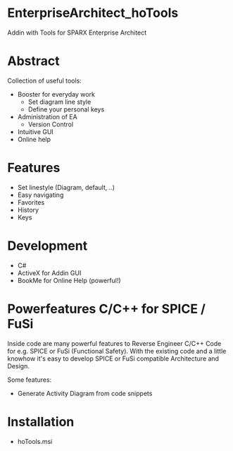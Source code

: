# EnterpriseArchitect_hoTools
Addin with Tools for SPARX Enterprise Architect

# Abstract #
Collection of useful tools:

- Booster for everyday work
  - Set diagram line style 
  - Define your personal keys
- Administration of EA
  - Version Control 
- Intuitive GUI
- Online help


# Features #
- Set linestyle (Diagram, default, ..)
- Easy navigating
- Favorites
- History
- Keys

# Development #
- C#
- ActiveX for Addin GUI
- BookMe for Online Help (powerful!)

# Powerfeatures C/C++ for SPICE / FuSi #
Inside code are many powerful features to Reverse Engineer C/C++ Code for e.g. SPICE or FuSi (Functional Safety). With the existing code and a little knowhow it's easy to develop SPICE or FuSi compatible Architecture and Design.

Some features:
- Generate Activity Diagram from code snippets

# Installation #
- hoTools.msi



